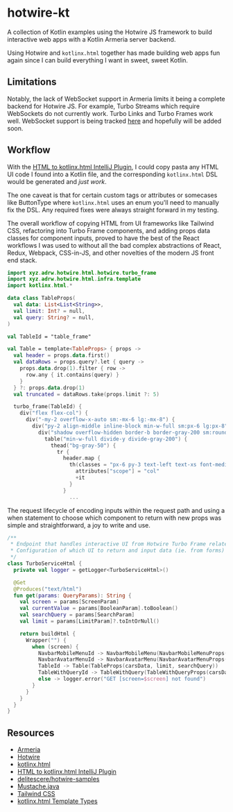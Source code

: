 # hotwire-kt 

A collection of Kotlin examples using the Hotwire JS framework to build interactive web apps with a Kotlin Armeria server backend.

Using Hotwire and `kotlinx.html` together has made building web apps fun again since I can build everything I want in sweet, sweet Kotlin. 

## Limitations

Notably, the lack of WebSocket support in Armeria limits it being a complete backend for Hotwire JS. For example, Turbo Streams which require WebSockets do not currently work. Turbo Links and Turbo Frames work well. WebSocket support is being tracked [here](https://github.com/line/armeria/issues/1076) and hopefully will be added soon.

## Workflow

With the [HTML to kotlinx.html IntelliJ Plugin](https://plugins.jetbrains.com/plugin/12205-html-to-kotlinx-html), I could copy pasta any HTML UI code I found into a Kotlin file, and the corresponding `kotlinx.html` DSL would be generated and *just work*. 

The one caveat is that for certain custom tags or attributes or somecases like ButtonType where `kotlinx.html` uses an enum you'll need to manually fix the DSL. Any required fixes were always straight forward in my testing.

The overall workflow of copying HTML from UI frameworks like Tailwind CSS, refactoring into Turbo Frame components, and adding props data classes for component inputs, proved to have the best of the React workflows I was used to without all the bad complex abstractions of React, Redux, Webpack, CSS-in-JS, and other novelties of the modern JS front end stack.  

```kotlin
import xyz.adrw.hotwire.html.hotwire.turbo_frame
import xyz.adrw.hotwire.html.infra.template
import kotlinx.html.*

data class TableProps(
  val data: List<List<String>>,
  val limit: Int? = null,
  val query: String? = null,
)

val TableId = "table_frame"

val Table = template<TableProps> { props ->
  val header = props.data.first()
  val dataRows = props.query?.let { query ->
    props.data.drop(1).filter { row ->
      row.any { it.contains(query) }
    }
  } ?: props.data.drop(1)
  val truncated = dataRows.take(props.limit ?: 5)

  turbo_frame(TableId) {
    div("flex flex-col") {
      div("-my-2 overflow-x-auto sm:-mx-6 lg:-mx-8") {
        div("py-2 align-middle inline-block min-w-full sm:px-6 lg:px-8") {
          div("shadow overflow-hidden border-b border-gray-200 sm:rounded-lg") {
            table("min-w-full divide-y divide-gray-200") {
              thead("bg-gray-50") {
                tr {
                  header.map {
                    th(classes = "px-6 py-3 text-left text-xs font-medium text-gray-500 uppercase tracking-wider") {
                      attributes["scope"] = "col"
                      +it
                    }
                  }
                    ...

```

The request lifecycle of encoding inputs within the request path and using a when statement to choose which component to return with new props was simple and straightforward, a joy to write and use.

```kotlin
/**
 * Endpoint that handles interactive UI from Hotwire Turbo Frame related clicks
 * Configuration of which UI to return and input data (ie. from forms) is provided by query parameters
 */
class TurboServiceHtml {
  private val logger = getLogger<TurboServiceHtml>()

  @Get
  @Produces("text/html")
  fun get(params: QueryParams): String {
    val screen = params[ScreenParam]
    val currentValue = params[BooleanParam].toBoolean()
    val searchQuery = params[SearchParam]
    val limit = params[LimitParam]?.toIntOrNull()

    return buildHtml {
      Wrapper("") {
        when (screen) {
          NavbarMobileMenuId -> NavbarMobileMenu(NavbarMobileMenuProps(visible = !currentValue))
          NavbarAvatarMenuId -> NavbarAvatarMenu(NavbarAvatarMenuProps(visible = !currentValue))
          TableId -> Table(TableProps(carsData, limit, searchQuery))
          TableWithQueryId -> TableWithQuery(TableWithQueryProps(carsData, limit, searchQuery))
          else -> logger.error("GET [screen=$screen] not found")
        }
      }
    }
  }
}
```

## Resources

* [Armeria](https://armeria.dev)
* [Hotwire](https://hotwired.dev)
* [kotlinx.html](https://kotlinlang.org/docs/typesafe-html-dsl.html)
* [HTML to kotlinx.html IntelliJ Plugin](https://plugins.jetbrains.com/plugin/12205-html-to-kotlinx-html)
* [delitescere/hotwire-samples](https://github.com/delitescere/hotwire-samples)
* [Mustache.java](https://github.com/spullara/mustache.java)
* [Tailwind CSS](https://tailwindcss.com/)
* [kotlinx.html Template Types](https://the-cogitator.com/posts/blog/2020/07/21/functional-templating-with-kotlin.html)
